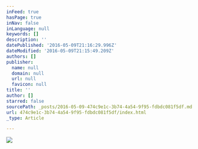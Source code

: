 ```yaml
---
inFeed: true
hasPage: true
inNav: false
inLanguage: null
keywords: []
description: ''
datePublished: '2016-05-09T21:16:29.996Z'
dateModified: '2016-05-09T21:15:49.209Z'
authors: []
publisher:
  name: null
  domain: null
  url: null
  favicon: null
title: ''
author: []
starred: false
sourcePath: _posts/2016-05-09-474c9e1c-3b74-4a54-9f95-fdbdc081f5df.md
url: 474c9e1c-3b74-4a54-9f95-fdbdc081f5df/index.html
_type: Article

---
```

![](https://the-grid-user-content.s3-us-west-2.amazonaws.com/a05d20ac-affc-4ee3-94dc-502eecb84edd.jpg)